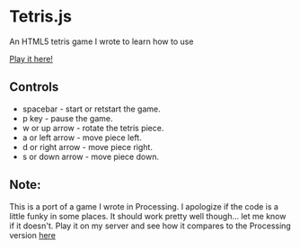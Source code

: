 Tetris.js
======

An HTML5 tetris game I wrote to learn how to use  <canvas>

[Play it here!](https://projects-galcohen.rhcloud.com/tetris/)

Controls
------------
* spacebar - start or retstart the game.
* p key - pause the game.
* w or up arrow - rotate the tetris piece.
* a or left arrow - move piece left.
* d or right arrow - move piece right.
* s or down arrow - move piece down.

Note:
------
This is a port of a game I wrote in Processing. I apologize if the code is a little funky in some places. It should work pretty well though... let me know if it doesn't.
Play it on my server and see how it compares to the Processing version [here](http://projects-galcohen.rhcloud.com/tetris/) 

